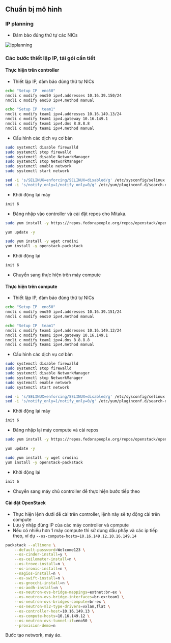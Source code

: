 ## Chuẩn bị mô hình

### IP planning 
- Đảm bảo đúng thứ tự các NICs

![ipplanning](http://image.prntscr.com/image/565e1701d0924306a3aed433e3b0b6d0.png)

### Các bước thiết lập IP, tải gói cần tiết

#### Thực hiện trên controller

- Thiết lập IP, đảm bảo đúng thứ tự NICs

```sh
echo "Setup IP  eno50"
nmcli c modify eno50 ipv4.addresses 10.16.39.150/24
nmcli c modify eno50 ipv4.method manual

echo "Setup IP  team1"
nmcli c modify team1 ipv4.addresses 10.16.149.13/24
nmcli c modify team1 ipv4.gateway 10.16.149.1
nmcli c modify team1 ipv4.dns 8.8.8.8
nmcli c modify team1 ipv4.method manual
```

- Cấu hình các dịch vụ cơ bản

```sh
sudo systemctl disable firewalld
sudo systemctl stop firewalld
sudo systemctl disable NetworkManager
sudo systemctl stop NetworkManager
sudo systemctl enable network
sudo systemctl start network
```

```sh
sed -i 's/SELINUX=enforcing/SELINUX=disabled/g' /etc/sysconfig/selinux
sed -i 's/notify_only=1/notify_only=0/g' /etc/yum/pluginconf.d/search-disabled-repos.conf
```

- Khởi động lại máy

```sh
init 6
```

- Đăng nhập vào controller và cài đặt repos cho Mitaka. 

```sh
sudo yum install -y https://repos.fedorapeople.org/repos/openstack/openstack-mitaka/rdo-release-mitaka-6.noarch.rpm

yum update -y

sudo yum install -y wget crudini
yum install -y openstack-packstack
```

- Khởi động lại

```sh
init 6
```

- Chuyển sang thực hiện trên máy compute

#### Thực hiện trên compute

- Thiết lập IP, đảm bảo đúng thứ tự NICs

```sh
echo "Setup IP  eno50"
nmcli c modify eno50 ipv4.addresses 10.16.39.151/24
nmcli c modify eno50 ipv4.method manual

echo "Setup IP  team1"
nmcli c modify team1 ipv4.addresses 10.16.149.12/24
nmcli c modify team1 ipv4.gateway 10.16.149.1
nmcli c modify team1 ipv4.dns 8.8.8.8
nmcli c modify team1 ipv4.method manual
```

- Cấu hình các dịch vụ cơ bản

```sh
sudo systemctl disable firewalld
sudo systemctl stop firewalld
sudo systemctl disable NetworkManager
sudo systemctl stop NetworkManager
sudo systemctl enable network
sudo systemctl start network

sed -i 's/SELINUX=enforcing/SELINUX=disabled/g' /etc/sysconfig/selinux
sed -i 's/notify_only=1/notify_only=0/g' /etc/yum/pluginconf.d/search-disabled-repos.conf
```

- Khởi động lại máy

```sh
init 6
```

- Đăng nhập lại máy compute và cài repos

```sh
sudo yum install -y https://repos.fedorapeople.org/repos/openstack/openstack-mitaka/rdo-release-mitaka-6.noarch.rpm

yum update -y

sudo yum install -y wget crudini
yum install -y openstack-packstack
```

- Khởi động lại

```sh
init 6
```

- Chuyển sang máy chủ controller để thực hiện bước tiếp theo

#### Cài đặt OpenStack

- Thực hiện lệnh dưới để cài trên controller, lệnh này sẽ tự động cài trên compute
- Lưu ý nhập đúng IP của các máy controller và compute
- Nếu có nhiều hơn 1 máy compute thì sử dụng dấu phẩy và các ip tiếp theo, ví dụ `--os-compute-hosts=10.16.149.12,10.16.149.14 ` 

```sh
packstack --allinone \
    --default-password=Welcome123 \
    --os-cinder-install=y \
    --os-ceilometer-install=n \
    --os-trove-install=n \
    --os-ironic-install=n \
    --nagios-install=n \
    --os-swift-install=n \
    --os-gnocchi-install=n \
    --os-aodh-install=n \
    --os-neutron-ovs-bridge-mappings=extnet:br-ex \
    --os-neutron-ovs-bridge-interfaces=br-ex:team1 \
    --os-neutron-ovs-bridges-compute=br-ex \
    --os-neutron-ml2-type-drivers=vxlan,flat \
    --os-controller-host=10.16.149.13 \
    --os-compute-hosts=10.16.149.12 \
    --os-neutron-ovs-tunnel-if=eno50 \
    --provision-demo=n
```

Bước tạo network, máy ảo.